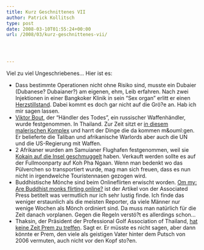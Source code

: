 ```yaml
---
title: Kurz Geschnittenes VII
author: Patrick Kollitsch
type: post
date: 2008-03-10T01:55:24+00:00
url: /2008/03/kurz-geschnittenes-vii/




---
```

Viel zu viel Ungeschriebenes&#8230; Hier ist es:

  * Dass bestimmte Operationen nicht ohne Risiko sind, musste ein Dubaier (Dubanese? Dubaianer?) am eigenen, ehm, Leib erfahren. Nach zwei Injektionen in einer Bangkoker Klinik in sein &#8220;Sex organ&#8221; erlitt er einen [Herzstillstand][1]. Dabei kommt es doch gar nicht auf die Grö?e an. Hab ich mir sagen lassen.
  * [Viktor Bout][2], der &#8220;Händler des Todes&#8221;, ein russischer Waffenhändler, wurde festgenommen. In Thailand. Zur Zeit sitzt er [in diesem malerischen Komplex][3] und harrt der Dinge die da kommen m&ouml:gen. Er belieferte die Taliban und afrikanische Warlords aber auch die UN und die US-Regierung mit Waffen.
  * 2 Afrikaner wurden am Samuianer Flughafen festgenommen, weil sie [Kokain auf die Insel geschmuggelt][4] haben. Verkauft werden sollte es auf der Fullmoonparty auf Koh Pha Ngaan. Wenn man bedenkt wo das Pülverchen so transportiert wurde, mag man sich freuen, dass es nun nicht in irgendwelche Touristennasen gezogen wird.
  * Buddhistische Mönche sind beim Onlineflirten erwischt worden. [Om my: Are Buddhist monks flirting online?][5] ist der Artikel von der Associated Press betitelt was vermutlich nur ich sehr lustig finde. Ich finde das weniger erstaunlich als die meisten Reporter, da viele Männer nur wenige Wochen als Mönch ordiniert sind. Da muss man natürlich für die Zeit danach vorplanen. Gegen die Regeln verstö?t es allerdings schon&#8230;
  * Thaksin, der Präsident der Professional Golf Association of Thailand, [hat keine Zeit Prem zu treffen][6]. Sagt er. Er müsste es nicht sagen, aber dann könnte er Prem, den viele als geistigen Vater hinter dem Putsch von 2006 vermuten, auch nicht vor den Kopf sto?en.

 [1]: http://nationmultimedia.com/breakingnews/read.php?newsid=30067585
 [2]: http://news.google.com/news?hl=en&ned=&q=Viktor+Bout&btnG=Search+News
 [3]: http://maps.google.com/maps/ms?ie=UTF8&hl=en&msa=0&msid=116247698798895619332.0004376cc42e45154e717&ll=13.847325,100.553967&spn=0.002182,0.005021&t=k&z=18&iwloc=0004376cc6036263964e2
 [4]: http://www.nationmultimedia.com/breakingnews/read.php?newsid=30067485
 [5]: http://www.usatoday.com/tech/webguide/internetlife/2008-03-04-buddhist-monks-online_N.htm
 [6]: http://www.nationmultimedia.com/breakingnews/read.php?newsid=30067401